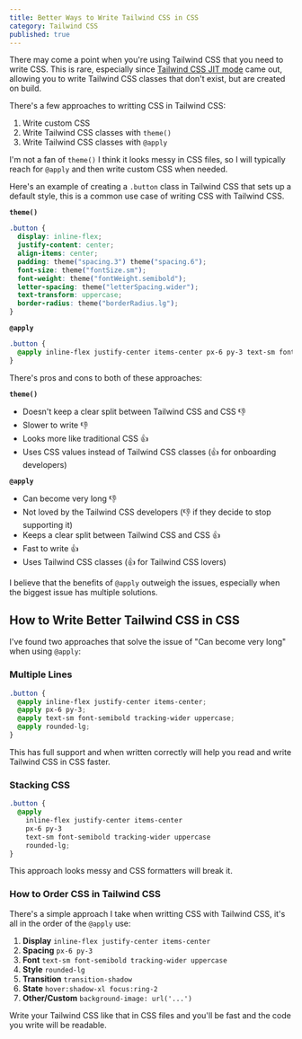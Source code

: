 ```yaml
---
title: Better Ways to Write Tailwind CSS in CSS
category: Tailwind CSS
published: true
---
```


There may come a point when you're using Tailwind CSS that you need to write CSS. This is rare, especially since [Tailwind CSS JIT mode](https://tailwindcss.com/docs/just-in-time-mode) came out, allowing you to write Tailwind CSS classes that don't exist, but are created on build.

There's a few approaches to writting CSS in Tailwind CSS:

1. Write custom CSS
2. Write Tailwind CSS classes with `theme()` 
3. Write Tailwind CSS classes with `@apply`

I'm not a fan of `theme()` I think it looks messy in CSS files, so I will typically reach for `@apply` and then write custom CSS when needed.

Here's an example of creating a `.button` class in Tailwind CSS that sets up a default style, this is a common use case of writing CSS with Tailwind CSS.

**`theme()`**

```css
.button {
  display: inline-flex;
  justify-content: center;
  align-items: center;
  padding: theme("spacing.3") theme("spacing.6");
  font-size: theme("fontSize.sm");
  font-weight: theme("fontWeight.semibold");
  letter-spacing: theme("letterSpacing.wider");
  text-transform: uppercase;
  border-radius: theme("borderRadius.lg");
}
```

**`@apply`**

```css
.button {
  @apply inline-flex justify-center items-center px-6 py-3 text-sm font-semibold tracking-wider uppercase rounded-lg;
}
```

There's pros and cons to both of these approaches:

**`theme()`**

- Doesn't keep a clear split between Tailwind CSS and CSS 👎
- Slower to write 👎
- Looks more like traditional CSS 👍
- Uses CSS values instead of Tailwind CSS classes (👍 for onboarding developers)

**`@apply`**

- Can become very long 👎
- Not loved by the Tailwind CSS developers (👎 if they decide to stop supporting it)
- Keeps a clear split between Tailwind CSS and CSS 👍
- Fast to write 👍
- Uses Tailwind CSS classes (👍 for Tailwind CSS lovers)

I believe that the benefits of `@apply` outweigh the issues, especially when the biggest issue has multiple solutions.

## How to Write Better Tailwind CSS in CSS

I've found two approaches that solve the issue of "Can become very long" when using `@apply`:

### Multiple Lines

```css
.button {
  @apply inline-flex justify-center items-center;
  @apply px-6 py-3;
  @apply text-sm font-semibold tracking-wider uppercase;
  @apply rounded-lg;
}
```

This has full support and when written correctly will help you read and write Tailwind CSS in CSS faster.

### Stacking CSS

```css
.button {
  @apply 
    inline-flex justify-center items-center 
    px-6 py-3 
    text-sm font-semibold tracking-wider uppercase 
    rounded-lg;
}
```

This approach looks messy and CSS formatters will break it.

### How to Order CSS in Tailwind CSS

There's a simple approach I take when writting CSS with Tailwind CSS, it's all in the order of the `@apply` use:

1. **Display** `inline-flex justify-center items-center`
2. **Spacing** `px-6 py-3`
3. **Font** `text-sm font-semibold tracking-wider uppercase`
4. **Style** `rounded-lg`
5. **Transition** `transition-shadow`
6. **State** `hover:shadow-xl focus:ring-2`
7. **Other/Custom**  `background-image: url('...')`

Write your Tailwind CSS like that in CSS files and you'll be fast and the code you write will be readable.